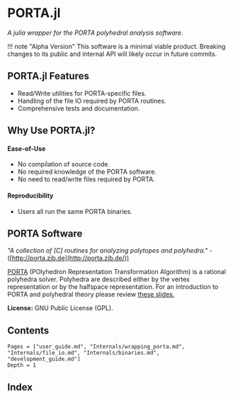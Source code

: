 # PORTA.jl

*A julia wrapper for the PORTA polyhedral analysis software.*

!!! note "Alpha Version"
    This software is a minimal viable product. Breaking changes to its
    public and internal API will likely occur in future commits.

## PORTA.jl Features
* Read/Write utilities for PORTA-specific files.
* Handling of the file IO required by PORTA routines.
* Comprehensive tests and documentation.

## Why Use PORTA.jl?

#### Ease-of-Use
* No compilation of source code.
* No required knowledge of the PORTA software.
* No need to read/write files required by PORTA.

#### Reproducibility
* Users all run the same PORTA binaries.

## PORTA Software

*"A collection of [C] routines for analyzing polytopes and polyhedra."* -([http://porta.zib.de](http://porta.zib.de/))

[PORTA](http://porta.zib.de/) (POlyhedron Representation Transformation Algorithm) is a rational polyhedra solver.
Polyhedra are described either by the vertex representation or by the halfspace representation.
For an introduction to PORTA and polyhedral theory please review [these slides.](http://co-at-work.zib.de/berlin2009/downloads/2009-09-22/2009-09-22-0900-CR-AW-Introduction-Porta-Polymake.pdf)

**License:** GNU Public License (GPL).

## Contents

```@contents
Pages = ["user_guide.md", "Internals/wrapping_porta.md", "Internals/file_io.md", "Internals/binaries.md", "development_guide.md"]
Depth = 1
```

## Index

```@index
```
